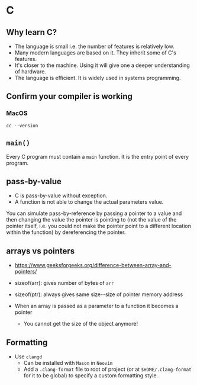 # C 

## Why learn C?

- The language is small i.e. the number of features is relatively low.
- Many modern languages are based on it. They inherit some of C's features.
- It's closer to the machine. Using it will give one a deeper understanding of 
hardware. 
- The language is efficient. It is widely used in systems programming.

## Confirm your compiler is working

### MacOS

`cc --version`

## `main()`

Every C program must contain a `main` function.
It is the entry point of every program. 

## pass-by-value

- C is pass-by-value without exception. 
- A function is not able to change the actual parameters value.

You can simulate pass-by-reference by passing a pointer to a value and then
changing the value the pointer is pointing to (not the value of the pointer itself, 
i.e. you could not make the pointer point to a different location within the function)
by dereferencing the pointer. 

## arrays vs pointers

- https://www.geeksforgeeks.org/difference-between-array-and-pointers/

- sizeof(arr): gives number of bytes of `arr`
- sizeof(ptr): always gives same size--size of pointer memory address

- When an array is passed as a parameter to a function it becomes a pointer
  - You cannot get the size of the object anymore!

## Formatting

- Use `clangd`
  - Can be installed with `Mason` in `Neovim`
  - Add a `.clang-format` file to root of project (or at `$HOME/.clang-format` for it 
  to be global) to specify a custom formatting style.
